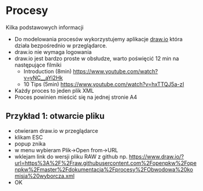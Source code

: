 # Procesy
Kilka podstawowych informacji
* Do modelowania procesów wykorzystujemy aplikacje [draw.io](http://draw.io) która działa bezpośrednio w przeglądarce. 
* draw.io nie wymaga logowania 
* draw.io jest bardzo proste w obsłudze, warto poświęcić 12 min na następujące filmiki 
  * Introduction (8min) https://www.youtube.com/watch?v=yNC__aYi2Hk
  * 10 Tips (5min) https://www.youtube.com/watch?v=hxTTQJ5a-zI
* Każdy proces to jeden plik XML 
* Proces powinien mieścić się na jednej stronie A4

## Przykład 1: otwarcie pliku 
* otwieram draw.io w przeglądarce
* klikam ESC 
* popup znika
* w menu wybieram Plik->Open from->URL 
* wklejam link do wersji pliku RAW z github np.
https://www.draw.io/?url=https%3A%2F%2Fraw.githubusercontent.com%2Fopenpkw%2Fopenpkw%2Fmaster%2Fdokumentacja%2Fprocesy%2FObwodowa%20komisja%20wyborcza.xml
* OK 
